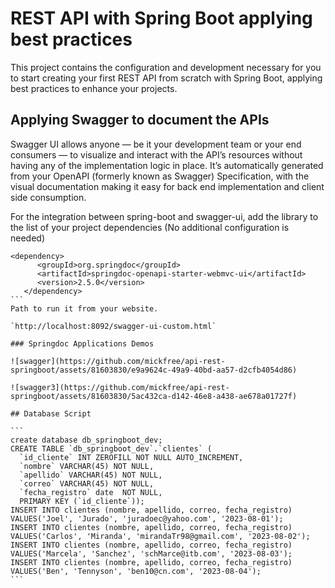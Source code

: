 # REST API with Spring Boot applying best practices

This project contains the configuration and development necessary for you to start creating your first REST API from scratch with Spring Boot, applying best practices to enhance your projects.

## Applying Swagger to document the APIs
Swagger UI allows anyone — be it your development team or your end consumers — to visualize and interact with the API’s resources without having any of the implementation logic in place. It’s automatically generated from your OpenAPI (formerly known as Swagger) Specification, with the visual documentation making it easy for back end
implementation and client side consumption.

For the integration between spring-boot and swagger-ui, add the library to the list of your project dependencies (No additional configuration is needed)
````
<dependency>
      <groupId>org.springdoc</groupId>
      <artifactId>springdoc-openapi-starter-webmvc-ui</artifactId>
      <version>2.5.0</version>
   </dependency>
```
Path to run it from your website.

`http://localhost:8092/swagger-ui-custom.html`

### Springdoc Applications Demos

![swagger](https://github.com/mickfree/api-rest-springboot/assets/81603830/e9a9624c-49a9-40bd-aa57-d2cfb4054d86)

![swagger3](https://github.com/mickfree/api-rest-springboot/assets/81603830/5ac432ca-d142-46e8-a438-ae678a01727f)

## Database Script

```
create database db_springboot_dev;
CREATE TABLE `db_springboot_dev`.`clientes` (
  `id_cliente` INT ZEROFILL NOT NULL AUTO_INCREMENT,
  `nombre` VARCHAR(45) NOT NULL,
  `apellido` VARCHAR(45) NOT NULL,
  `correo` VARCHAR(45) NOT NULL,
  `fecha_registro` date  NOT NULL,
  PRIMARY KEY (`id_cliente`));
INSERT INTO clientes (nombre, apellido, correo, fecha_registro) VALUES('Joel', 'Jurado', 'juradoec@yahoo.com', '2023-08-01');
INSERT INTO clientes (nombre, apellido, correo, fecha_registro) VALUES('Carlos', 'Miranda', 'mirandaTr98@gmail.com', '2023-08-02');
INSERT INTO clientes (nombre, apellido, correo, fecha_registro) VALUES('Marcela', 'Sanchez', 'schMarce@itb.com', '2023-08-03');
INSERT INTO clientes (nombre, apellido, correo, fecha_registro) VALUES('Ben', 'Tennyson', 'ben10@cn.com', '2023-08-04');
```

